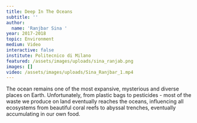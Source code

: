 ```yaml
---
title: Deep In The Oceans
subtitle: ''
author:
  name: 'Ranjbar Sina '
year: 2017-2018
topic: Environment
medium: Video
interactive: false
institute: Politecnico di Milano
featured: /assets/images/uploads/sina_ranjab.png
images: []
video: /assets/images/uploads/Sina_Ranjbar_1.mp4
---
```

The ocean remains one of the most expansive, mysterious and diverse places on Earth. Unfortunately, from plastic bags to pesticides - most of the waste we produce on land eventually reaches the oceans, influencing all ecosystems from beautiful coral reefs to abyssal trenches, eventually accumulating in our own food. 
